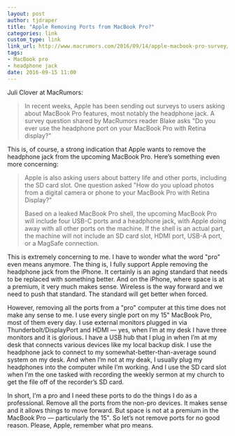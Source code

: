 ```yaml
---
layout: post
author: tjdraper
title: "Apple Removing Ports from MacBook Pro?"
categories: link
custom_type: link
link_url: http://www.macrumors.com/2016/09/14/apple-macbook-pro-survey/
tags:
- MacBook pro
- headphone jack
date: 2016-09-15 11:00
---
```

Juli Clover at MacRumors:

> In recent weeks, Apple has been sending out surveys to users asking about MacBook Pro features, most notably the headphone jack. A survey question shared by MacRumors reader Blake asks "Do you ever use the headphone port on your MacBook Pro with Retina display?"

This is, of course, a strong indication that Apple wants to remove the headphone jack from the upcoming MacBook Pro. Here’s something even more concerning:

> Apple is also asking users about battery life and other ports, including the SD card slot. One question asked "How do you upload photos from a digital camera or phone to your MacBook Pro with Retina Display?"
>
> Based on a leaked MacBook Pro shell, the upcoming MacBook Pro will include four USB-C ports and a headphone jack, with Apple doing away with all other ports on the machine. If the shell is an actual part, the machine will not include an SD card slot, HDMI port, USB-A port, or a MagSafe connection.

This is extremely concerning to me. I have to wonder what the word "pro" even means anymore. The thing is, I fully support Apple removing the headphone jack from the iPhone. It certainly is an aging standard that needs to be replaced with something better. And on the iPhone, where space is at a premium, it very much makes sense. Wireless is the way forward and we need to push that standard. The standard will get better when forced.

However, removing all the ports from a "pro" computer at this time does not make any sense to me. I use every single port on my 15" MacBook Pro, most of them every day. I use external monitors plugged in via Thunderbolt/DisplayPort and HDMI — yes, when I’m at my desk I have three monitors and it is glorious. I have a USB hub that I plug in when I’m at my desk that connects various devices like my local backup disk. I use the headphone jack to connect to my somewhat-better-than-average sound system on my desk. And when I’m not at my deak, I usually plug my headphones into the computer while I’m working. And I use the SD card slot when I’m the one tasked with recording the weekly sermon at my church to get the file off of the recorder’s SD card.

In short, I’m a pro and I need these ports to do the things I do as a professional. Remove all the ports from the non-pro devices. It makes sense and it allows things to move forward. But space is not at a premium in the MacBook Pro — particularly the 15". So let’s not remove ports for no good reason. Please, Apple, remember what pro means.

